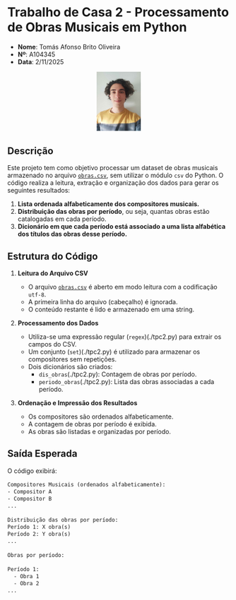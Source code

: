 # Trabalho de Casa 2 - Processamento de Obras Musicais em Python

- **Nome**: Tomás Afonso Brito Oliveira  
- **Nº**: A104345  
- **Data**: 2/11/2025

<p align="center">
  <img src="../foto.jpg" alt="Foto do aluno" style="width: 20%;">
</p>

## Descrição
Este projeto tem como objetivo processar um dataset de obras musicais armazenado no arquivo [`obras.csv`](./obras.csv), sem utilizar o módulo `csv` do Python. O código realiza a leitura, extração e organização dos dados para gerar os seguintes resultados:

1. **Lista ordenada alfabeticamente dos compositores musicais.**
2. **Distribuição das obras por período**, ou seja, quantas obras estão catalogadas em cada período.
3. **Dicionário em que cada período está associado a uma lista alfabética dos títulos das obras desse período.**

## Estrutura do Código
1. **Leitura do Arquivo CSV**
   - O arquivo [`obras.csv`](./obras.csv) é aberto em modo leitura com a codificação `utf-8`.
   - A primeira linha do arquivo (cabeçalho) é ignorada.
   - O conteúdo restante é lido e armazenado em uma string.

2. **Processamento dos Dados**
   - Utiliza-se uma expressão regular (`regex`)(./tpc2.py) para extrair os campos do CSV.
   - Um conjunto (`set`)(./tpc2.py) é utilizado para armazenar os compositores sem repetições.
   - Dois dicionários são criados:
     - `dis_obras`(./tpc2.py): Contagem de obras por período.
     - `periodo_obras`(./tpc2.py): Lista das obras associadas a cada período.

3. **Ordenação e Impressão dos Resultados**
   - Os compositores são ordenados alfabeticamente.
   - A contagem de obras por período é exibida.
   - As obras são listadas e organizadas por período.

## Saída Esperada
O código exibirá:

```
Compositores Musicais (ordenados alfabeticamente):
- Compositor A
- Compositor B
...

Distribuição das obras por período:
Período 1: X obra(s)
Período 2: Y obra(s)
...

Obras por período:

Período 1:
  - Obra 1
  - Obra 2
...
```

